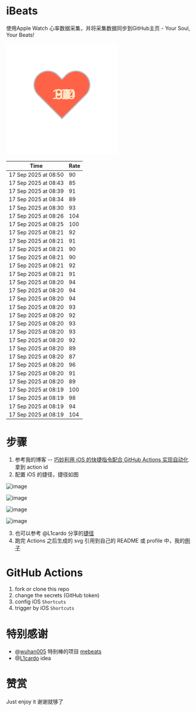 # iBeats
使用Apple Watch 心率数据采集，并将采集数据同步到GitHub主页 - Your Soul, Your Beats!

![](./files/heart.svg)

<!--START_SECTION:my_heart_rate-->
| Time | Rate | 
 | ---- | ---- | 
| 17 Sep 2025 at 08:50 | 90 |
| 17 Sep 2025 at 08:43 | 85 |
| 17 Sep 2025 at 08:39 | 91 |
| 17 Sep 2025 at 08:34 | 89 |
| 17 Sep 2025 at 08:30 | 93 |
| 17 Sep 2025 at 08:26 | 104 |
| 17 Sep 2025 at 08:25 | 100 |
| 17 Sep 2025 at 08:21 | 92 |
| 17 Sep 2025 at 08:21 | 91 |
| 17 Sep 2025 at 08:21 | 90 |
| 17 Sep 2025 at 08:21 | 90 |
| 17 Sep 2025 at 08:21 | 92 |
| 17 Sep 2025 at 08:21 | 91 |
| 17 Sep 2025 at 08:20 | 94 |
| 17 Sep 2025 at 08:20 | 94 |
| 17 Sep 2025 at 08:20 | 94 |
| 17 Sep 2025 at 08:20 | 93 |
| 17 Sep 2025 at 08:20 | 92 |
| 17 Sep 2025 at 08:20 | 93 |
| 17 Sep 2025 at 08:20 | 93 |
| 17 Sep 2025 at 08:20 | 92 |
| 17 Sep 2025 at 08:20 | 89 |
| 17 Sep 2025 at 08:20 | 87 |
| 17 Sep 2025 at 08:20 | 96 |
| 17 Sep 2025 at 08:20 | 91 |
| 17 Sep 2025 at 08:20 | 89 |
| 17 Sep 2025 at 08:19 | 100 |
| 17 Sep 2025 at 08:19 | 98 |
| 17 Sep 2025 at 08:19 | 94 |
| 17 Sep 2025 at 08:19 | 104 |

<!--END_SECTION:my_heart_rate-->

# 步骤
1. 参考我的博客 -- [巧妙利用 iOS 的快捷指令配合 GitHub Actions 实现自动化](https://github.com/yihong0618/gitblog/issues/198) 拿到 action id
2. 配置 iOS 的捷径，捷径如图

![image](https://user-images.githubusercontent.com/15976103/122154218-0db0b480-ce97-11eb-93bb-5aec07c558dc.png)

![image](https://user-images.githubusercontent.com/15976103/122154236-186b4980-ce97-11eb-8e4b-70551a0391ae.png)

![image](https://user-images.githubusercontent.com/15976103/122154268-2d47dd00-ce97-11eb-902e-3acf292265a9.png)

![image](https://user-images.githubusercontent.com/15976103/122174055-fa144680-ceb4-11eb-9be2-3eb83cd516f7.png)

3. 也可以参考 @L1cardo 分享的[捷径](https://www.icloud.com/shortcuts/6ab6047b459c41ad822ad6b94b1c03d4)
4. 跑完 Actions 之后生成的 svg 引用到自己的 README 或 profile 中，我的[例子](https://github.com/yihong0618) 

# GitHub Actions

1. fork or clone this repo
2. change the secrets (GitHub token)
3. config iOS `Shortcuts` 
4. trigger by iOS `Shortcuts`

# 特别感谢
- @[wuhan005](https://github.com/wuhan005) 特别棒的项目 [mebeats](https://github.com/wuhan005/mebeats)
- @[L1cardo](https://github.com/L1cardo) idea

# 赞赏
Just enjoy it
谢谢就够了
